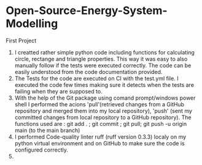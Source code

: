 # Open-Source-Energy-System-Modelling
First Project 
1. I creatted rather simple python code including functions for calculating circle, rectange and triangle properties. This way it was easy to also manually follow if the tests were executed correctly. The code can be easily understood from the code documentation provided.
3. The Tests for the code are executed on CI with the test.yml file. I executed the code few times making sure it detects when the tests are failing when they are supposed to.
4. With the help of the Git package using comand prompt/windows power shell I performed the acions 'pull'(retrieved changes from a GitHub repository and merged them into my local repository), 'push' (sent my committed changes from local repository to a GitHub repository). The functions used are : git add . ; git commit ; git pull; git push -u origin main (to the main branch)
5. I performed Code-quality linter ruff (ruff version 0.3.3) localy on my python virtual environment and on GitHub to make sure the code is configured correctly.
6. 
